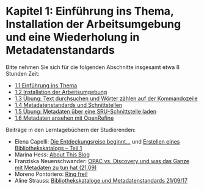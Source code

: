 # Kapitel 1: Einführung ins Thema, Installation der Arbeitsumgebung und eine Wiederholung in Metadatenstandards

Bitte nehmen Sie sich für die folgenden Abschnitte insgesamt etwa 8 Stunden Zeit:

* [1.1 Einführung ins Thema](/kapitel-1/11-einfuhrung-ins-thema.md)
* [1.2 Installation der Arbeitsumgebung](/kapitel-1/12-installation-der-arbeitsumgebung.md)
* [1.3 Übung: Text durchsuchen und Wörter zählen auf der Kommandozeile](/kapitel-1/13-ubung-text-durchsuchen-und-worter-zahlen-auf-der-kommandozeile.md)
* [1.4 Metadatenstandards und Schnittstellen](/kapitel-1/14-metadatenstandards-und-schnittstellen.md)
* [1.5 Übung: Metadaten über eine SRU-Schnittstelle laden](/kapitel-1/15-ubung-metadaten-uber-eine-sru-schnittstelle-laden.md)
* [1.6 Metadaten ansehen mit OpenRefine](/kapitel-1/16-metadaten-ansehen-mit-openrefine.md)

Beiträge in den Lerntagebüchern der Studierenden:

* Elena Capelli: [Die Entdeckungsreise beginnt...](https://elenasdiscovery.wordpress.com/2017/09/23/erster-blogbeitrag/) und [Erstellen eines Bibliothekskatalogs – Teil 1](https://elenasdiscovery.wordpress.com/2017/10/30/erstellen-eines-bibliothekskatalogs-teil-1/)
* Marina Hess: [About This Blog](https://mainsuche.jimdo.com)
* Franziska Neuenschwander: [OPAC vs. Discovery und was das Ganze mit Metadaten zu tun hat (21.09)](https://bainblogweb.wordpress.com/2017/10/09/opac-vs-discovery-und-was-das-ganze-mit-metadaten-zu-tun-hat-21-09/)
* Moreno Pontoriero: [Ring frei!](https://morenoexplores.wordpress.com/2017/09/30/ring-frei/)
* Aline Strauss: [Bibliothekskataloge und Metadatenstandards 21/09/17](https://alinesbiblio.wordpress.com/2017/09/29/kapitel-1-bibliothekskataloge-und-metadatenstandards-210917/)
